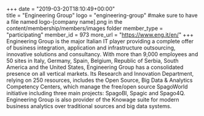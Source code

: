 +++
date = "2019-03-20T18:10:49+00:00"       
title = "Engineering Group"
logo = "engineering-group" #make sure to have a file named logo-[company name].png in the content/membership/members/images folder
member_type = "participating"
member_id = 973
more_url = "https://www.eng.it/en/"
+++
Engineering Group is the major Italian IT player providing a complete offer of business integration, application and infrastructure outsourcing, innovative solutions and consultancy. With more than 9,000 employees and 50 sites in Italy, Germany, Spain, Belgium, Republic of Serbia, South America and the United States, Engineering Group has a consolidated presence on all vertical markets. Its Research and Innovation Department, relying on 250 resources, includes the Open Source, Big Data & Analytics Competency Centers, which manage the free/open source SpagoWorld initiative including three main projects: SpagoBI, Spagic and Spago4Q. Engineering Group is also provider of the Knowage suite for modern business analytics over traditional sources and big data systems.